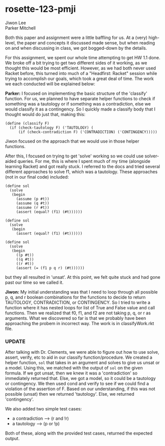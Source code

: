 # rosette-123-pmji
Jiwon Lee
<br />
Parker Mitchell

Both this paper and assignment were a little baffling for us. At a (very) high-level, the paper and concepts it discussed made sense, but when reading on and when discussing in class, we got bogged-down by the details.

For this assignment, we spent our whole time attempting to get HW 1.1 done. We broke off a bit trying to get two different sides of it working, as we thought this would be most efficient. However, as we had both never used Racket before, this turned into much of a "Headfirst: Racket" session while trying to accomplish our goals, which took a great deal of time. The work we each conducted will be explained below:

__Parker:__
I focused on implementing the basic structure of the 'classify' function. For us, we planned to have separate helper functions to check if something was a tautology or if something was a contradiction, else we would classify it as a contingency. So I quickly made a classify body that I thought would do just that, making this:

```
(define (classify F)
  (if (check-tautology F) ('TAUTOLOGY) (
      (if (check-contradiction F) ('CONTRADICTION) ('CONTINGENCY)))))
```

Jiwon focused on the approach that we would use in those helper functions.

After this, I focused on trying to get 'solve' working so we could use solver-aided queries. For me, this is where I spent much of my time (alongside learning Racket) and got really stuck. I referred to the docs and tried several different approaches to solve f1, which was a tautology. These approaches (not in our final code) included:

```
(define sol
  (solve
   (begin
     (assume (p #t))
     (assume (q #t))
     (assume (r #t))
     (assert (equal? (f1) (#t))))))
```
```
(define sol
  (solve
   (begin
     (assert (equal? (f1) (#t))))))
```
```
(define sol
  (solve
   (begin
     ((p #t))
     ((q #t))
     ((r #t))
     (assert (= (f1 p q r) (#t))))))
```

but they all resulted in 'unsat'. At this point, we felt quite stuck and had gone past our time so we called it.

__Jiwon:__
My initial understanding was that I need to loop through all possible p, q, and r boolean combinations for the functions to decide to return TAUTOLOGY, CONTRADICTION, or CONTINGENCY. So I tried to write a function where it has nested loops for list of True and False value and call functions. Then we realized that f0, f1, and f2 are not taking p, q, or r as arguments. What we discovered so far is that we probably have been approaching the probem in incorrect way. The work is in classifyWork.rkt file.


### UPDATE
After talking with Dr. Clements, we were able to figure out how to use solve, assert, verify, etc to aid in our classify function/procedure. We created a helper function, `sol` that takes in an argument and solves to give us unsat or a model. Using this, we matched with the output of `sol` on the given formula. If we got unsat, then we knew it was a 'contradiction' so immediately returned that. Else, we got a model, so it could be a tautology or contingency. We then used cond and verify to see if we could find a violation of the assertion of F. Based on our understanding, if this was not possible (unsat) then we returned 'tautology'. Else, we returned 'contingency'.

We also added two simple test cases:
- a contradiction --> (r and !r)
- a tautology --> (p or !p)

Both of these, along with the provided test cases, returned the expected output.
